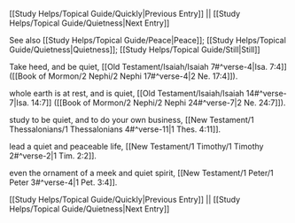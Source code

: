 [[Study Helps/Topical Guide/Quickly|Previous Entry]]  ||  [[Study Helps/Topical Guide/Quietness|Next Entry]]

 See also [[Study Helps/Topical Guide/Peace|Peace]]; [[Study Helps/Topical Guide/Quietness|Quietness]]; [[Study Helps/Topical Guide/Still|Still]]

 Take heed, and be quiet, [[Old Testament/Isaiah/Isaiah 7#^verse-4|Isa. 7:4]] ([[Book of Mormon/2 Nephi/2 Nephi 17#^verse-4|2 Ne. 17:4]]).

 whole earth is at rest, and is quiet, [[Old Testament/Isaiah/Isaiah 14#^verse-7|Isa. 14:7]] ([[Book of Mormon/2 Nephi/2 Nephi 24#^verse-7|2 Ne. 24:7]]).

 study to be quiet, and to do your own business, [[New Testament/1 Thessalonians/1 Thessalonians 4#^verse-11|1 Thes. 4:11]].

 lead a quiet and peaceable life, [[New Testament/1 Timothy/1 Timothy 2#^verse-2|1 Tim. 2:2]].

 even the ornament of a meek and quiet spirit, [[New Testament/1 Peter/1 Peter 3#^verse-4|1 Pet. 3:4]].

[[Study Helps/Topical Guide/Quickly|Previous Entry]]  ||  [[Study Helps/Topical Guide/Quietness|Next Entry]]